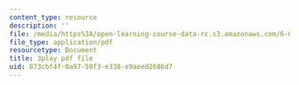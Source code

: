 ```yaml
---
content_type: resource
description: ''
file: /media/https%3A/open-learning-course-data-rc.s3.amazonaws.com/6-851-advanced-data-structures-spring-2012/873cbf4f0a9750f3e338e9aeed2686d7_V3omVLzI0WE.pdf
file_type: application/pdf
resourcetype: Document
title: 3play pdf file
uid: 873cbf4f-0a97-50f3-e338-e9aeed2686d7
---
```

